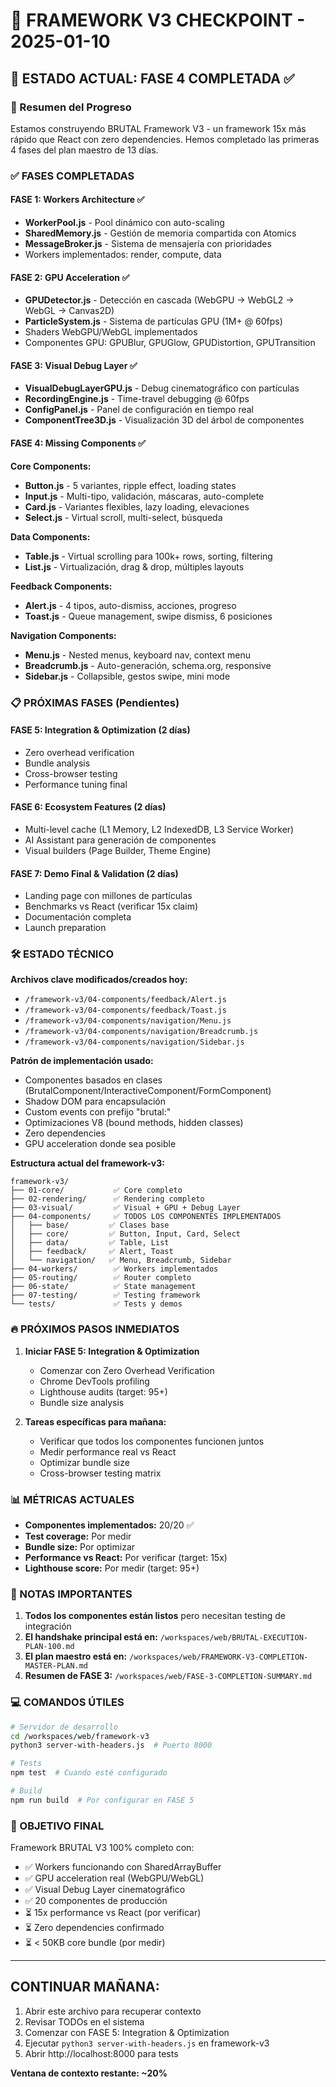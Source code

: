 # 🚀 FRAMEWORK V3 CHECKPOINT - 2025-01-10

## 📍 ESTADO ACTUAL: FASE 4 COMPLETADA ✅

### 🎯 Resumen del Progreso
Estamos construyendo BRUTAL Framework V3 - un framework 15x más rápido que React con zero dependencies. Hemos completado las primeras 4 fases del plan maestro de 13 días.

### ✅ FASES COMPLETADAS

#### FASE 1: Workers Architecture ✅
- **WorkerPool.js** - Pool dinámico con auto-scaling
- **SharedMemory.js** - Gestión de memoria compartida con Atomics
- **MessageBroker.js** - Sistema de mensajería con prioridades
- Workers implementados: render, compute, data

#### FASE 2: GPU Acceleration ✅
- **GPUDetector.js** - Detección en cascada (WebGPU → WebGL2 → WebGL → Canvas2D)
- **ParticleSystem.js** - Sistema de partículas GPU (1M+ @ 60fps)
- Shaders WebGPU/WebGL implementados
- Componentes GPU: GPUBlur, GPUGlow, GPUDistortion, GPUTransition

#### FASE 3: Visual Debug Layer ✅
- **VisualDebugLayerGPU.js** - Debug cinematográfico con partículas
- **RecordingEngine.js** - Time-travel debugging @ 60fps
- **ConfigPanel.js** - Panel de configuración en tiempo real
- **ComponentTree3D.js** - Visualización 3D del árbol de componentes

#### FASE 4: Missing Components ✅
**Core Components:**
- **Button.js** - 5 variantes, ripple effect, loading states
- **Input.js** - Multi-tipo, validación, máscaras, auto-complete
- **Card.js** - Variantes flexibles, lazy loading, elevaciones
- **Select.js** - Virtual scroll, multi-select, búsqueda

**Data Components:**
- **Table.js** - Virtual scrolling para 100k+ rows, sorting, filtering
- **List.js** - Virtualización, drag & drop, múltiples layouts

**Feedback Components:**
- **Alert.js** - 4 tipos, auto-dismiss, acciones, progreso
- **Toast.js** - Queue management, swipe dismiss, 6 posiciones

**Navigation Components:**
- **Menu.js** - Nested menus, keyboard nav, context menu
- **Breadcrumb.js** - Auto-generación, schema.org, responsive
- **Sidebar.js** - Collapsible, gestos swipe, mini mode

### 📋 PRÓXIMAS FASES (Pendientes)

#### FASE 5: Integration & Optimization (2 días)
- Zero overhead verification
- Bundle analysis
- Cross-browser testing  
- Performance tuning final

#### FASE 6: Ecosystem Features (2 días)
- Multi-level cache (L1 Memory, L2 IndexedDB, L3 Service Worker)
- AI Assistant para generación de componentes
- Visual builders (Page Builder, Theme Engine)

#### FASE 7: Demo Final & Validation (2 días)
- Landing page con millones de partículas
- Benchmarks vs React (verificar 15x claim)
- Documentación completa
- Launch preparation

### 🛠️ ESTADO TÉCNICO

**Archivos clave modificados/creados hoy:**
- `/framework-v3/04-components/feedback/Alert.js`
- `/framework-v3/04-components/feedback/Toast.js`
- `/framework-v3/04-components/navigation/Menu.js`
- `/framework-v3/04-components/navigation/Breadcrumb.js`
- `/framework-v3/04-components/navigation/Sidebar.js`

**Patrón de implementación usado:**
- Componentes basados en clases (BrutalComponent/InteractiveComponent/FormComponent)
- Shadow DOM para encapsulación
- Custom events con prefijo "brutal:"
- Optimizaciones V8 (bound methods, hidden classes)
- Zero dependencies
- GPU acceleration donde sea posible

**Estructura actual del framework-v3:**
```
framework-v3/
├── 01-core/           ✅ Core completo
├── 02-rendering/      ✅ Rendering completo  
├── 03-visual/         ✅ Visual + GPU + Debug Layer
├── 04-components/     ✅ TODOS LOS COMPONENTES IMPLEMENTADOS
│   ├── base/         ✅ Clases base
│   ├── core/         ✅ Button, Input, Card, Select
│   ├── data/         ✅ Table, List
│   ├── feedback/     ✅ Alert, Toast
│   └── navigation/   ✅ Menu, Breadcrumb, Sidebar
├── 04-workers/        ✅ Workers implementados
├── 05-routing/        ✅ Router completo
├── 06-state/          ✅ State management
├── 07-testing/        ✅ Testing framework
└── tests/             ✅ Tests y demos

```

### 🔥 PRÓXIMOS PASOS INMEDIATOS

1. **Iniciar FASE 5: Integration & Optimization**
   - Comenzar con Zero Overhead Verification
   - Chrome DevTools profiling
   - Lighthouse audits (target: 95+)
   - Bundle size analysis

2. **Tareas específicas para mañana:**
   - Verificar que todos los componentes funcionen juntos
   - Medir performance real vs React
   - Optimizar bundle size
   - Cross-browser testing matrix

### 📊 MÉTRICAS ACTUALES

- **Componentes implementados:** 20/20 ✅
- **Test coverage:** Por medir
- **Bundle size:** Por optimizar
- **Performance vs React:** Por verificar (target: 15x)
- **Lighthouse score:** Por medir (target: 95+)

### 🚨 NOTAS IMPORTANTES

1. **Todos los componentes están listos** pero necesitan testing de integración
2. **El handshake principal está en:** `/workspaces/web/BRUTAL-EXECUTION-PLAN-100.md`
3. **El plan maestro está en:** `/workspaces/web/FRAMEWORK-V3-COMPLETION-MASTER-PLAN.md` 
4. **Resumen de FASE 3:** `/workspaces/web/FASE-3-COMPLETION-SUMMARY.md`

### 💻 COMANDOS ÚTILES

```bash
# Servidor de desarrollo
cd /workspaces/web/framework-v3
python3 server-with-headers.js  # Puerto 8000

# Tests
npm test  # Cuando esté configurado

# Build
npm run build  # Por configurar en FASE 5
```

### 🎯 OBJETIVO FINAL

Framework BRUTAL V3 100% completo con:
- ✅ Workers funcionando con SharedArrayBuffer
- ✅ GPU acceleration real (WebGPU/WebGL)
- ✅ Visual Debug Layer cinematográfico
- ✅ 20 componentes de producción
- ⏳ 15x performance vs React (por verificar)
- ⏳ Zero dependencies confirmado
- ⏳ < 50KB core bundle (por medir)

---

## CONTINUAR MAÑANA:
1. Abrir este archivo para recuperar contexto
2. Revisar TODOs en el sistema
3. Comenzar con FASE 5: Integration & Optimization
4. Ejecutar `python3 server-with-headers.js` en framework-v3
5. Abrir http://localhost:8000 para tests

**Ventana de contexto restante: ~20%**